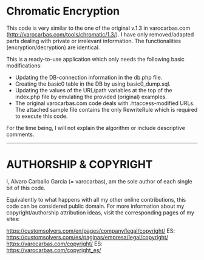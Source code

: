 # Chromatic Encryption

This code is very similar to the one of the original v.1.3 in varocarbas.com (http://varocarbas.com/tools/chromatic/1.3/). I have only 
removed/adapted parts dealing with private or irrelevant information. The functionalities (encryption/decryption) are identical. 

This is a ready-to-use application which only needs the following basic modifications:
- Updating the DB-connection information in the db.php file.
- Creating the basic0 table in the DB by using basic0_dump.sql.
- Updating the values of the URL/path variables at the top of the index.php file by emulating the provided (original) examples.
- The original varocarbas.com code deals with .htaccess-modified URLs. The attached sample file contains the only RewriteRule which is required to execute this code.

For the time being, I will not explain the algorithm or include descriptive comments.

--- 

# AUTHORSHIP & COPYRIGHT
I, Alvaro Carballo Garcia (= varocarbas), am the sole author of each single bit of this code.

Equivalently to what happens with all my other online contributions, this code can be considered public domain. For more information about my copyright/authorship attribution ideas, visit the corresponding pages of my sites:

https://customsolvers.com/en/pages/company/legal/copyright/
ES: https://customsolvers.com/es/paginas/empresa/legal/copyright/
https://varocarbas.com/copyright/
ES: https://varocarbas.com/copyright_es/
